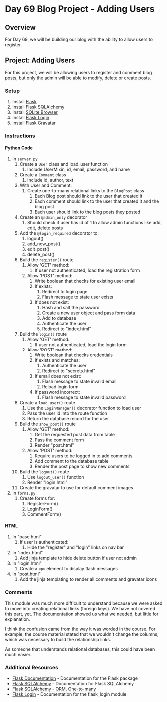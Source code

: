 # Day 69 Blog Project - Adding Users

## Overview

For Day 69, we will be building our blog with the ability to allow users to register.

## Project: Adding Users

For this project, we will be allowing users to register and comment blog posts, but only the admin will be able to modify, delete or create posts.

### Setup

1. Install [Flask](https://pypi.org/project/Flask/)
2. Install [Flask SQLAlchemy](https://flask-sqlalchemy.palletsprojects.com/en/2.x/quickstart/)
3. Install [SQLite Browser](https://sqlitebrowser.org/dl/)
4. Install [Flask Login](https://pypi.org/project/Flask-Login/)
5. Install [Flask Gravatar](https://pypi.org/project/Flask-Gravatar/)

### Instructions

#### Python Code

1. In `server.py`
   1. Create a `User` class and load_user function
      1. Include UserMixin, id, email, password, and name
   2. Create a `Comment` class
      1. Include id, author, text
   3. With User and Comment:
      1. Create one-to-many relational links to the `BlogPost` class
         1. Each Blog post should link to the user that created it
         2. Each comment should link to the user that created it and the blog post
         3. Each user should link to the blog posts they posted
   4. Create an `@admin_only` decorator
      1. Should check if user has id of 1 to allow admin functions like add, edit, delete posts
   5. Add the `@login_required` decorator to:
      1. logout()
      2. add_new_post()
      3. edit_post()
      4. delete_post()
   6. Build the `register()` route
      1. Allow 'GET' method:
         1. If user not authenticated, load the registration form
      2. Allow 'POST' method:
         1. Write boolean that checks for existing user email
         2. If exists:
            1. Redirect to login page
            2. Flash message to state user exists
         3. If does not exist:
            1. Hash and salt the password
            2. Create a new user object and pass form data
            3. Add to database
            4. Authenticate the user
            5. Redirect to "index.html"
   7. Build the `login()` route
      1. Allow 'GET' method:
         1. If user not authenticated, load the login form
      2. Allow 'POST' method:
         1. Write boolean that checks credentials
         2. If exists and matches:
            1. Authenticate the user
            2. Redirect to "secrets.html"
         3. If email does not exist:
            1. Flash message to state invalid email
            2. Reload login form
         4. If password incorrect:
            1. Flash message to state invalid password
   8. Create a `load_user()` route
      1. Use the `LoginManager()` decorator function to load user
      2. Pass the user id into the route function
      3. Return the database record for the user
   9. Build the `show_post()` route
      1. Allow 'GET' method:
         1. Get the requested post data from table
         2. Pass the comment form
         3. Render "post.html"
      2. Allow 'POST' method:
         1. Require users to be logged in to add comments
         2. Add comment to the database table
         3. Render the post page to show new comments
   10. Build the `logout()` route
       1. Use `logout_user()` function
       2. Render "login.html"
   11. Create the gravatar to use for default comment images
2. In `forms.py`
    1. Create forms for:
        1. RegisterForm()
        2. LoginForm()
        3. CommentForm()

#### HTML

   1. In "base.html"
      1. If user is authenticated:
         1. Hide the "register" and "login" links on nav bar
   2. In "index.html"
      1. Add jinja template to hide delete button if user not admin
   3. In "login.html"
      1. Create a `<p>` element to display flash messages
   4. In "post.html"
      1. Add the jinja templating to render all comments and gravatar icons

### Comments

This module was much more difficult to understand because we were asked to move into creating relational links (foreign keys). We have not covered this part, yet. The documentation showed us what we needed, but little for explanation.

I think the confusion came from the way it was worded in the course. For example, the course material stated that we wouldn't change the columns, which was necessary to build the relationship links.

As someone that understands relational databases, this could have been much easier.

### Additional Resources

- [Flask Documentation](https://flask.palletsprojects.com/en/2.1.x/) - Documentation for the Flask package
- [Flask SQLAlchemy](https://flask-sqlalchemy.palletsprojects.com/en/2.x/quickstart/) - Documentation for Flask SQLAlchemy
- [Flask SQLAlchemy - ORM, One-to-many](https://docs.sqlalchemy.org/en/14/orm/basic_relationships.html#one-to-many)
- [Flask Login](https://flask-login.readthedocs.io/en/latest/#configuring-your-application) - Documentation for the flask_login module

